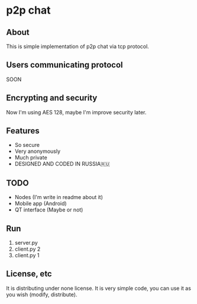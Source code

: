 # p2p chat
## About
This is simple implementation of p2p chat via tcp protocol.
## Users communicating protocol
SOON
## Encrypting and security
Now I'm using AES 128, maybe I'm improve security later.
## Features
- So secure
- Very anonymously
- Much private
- DESIGNED AND CODED IN RUSSIA🇷🇺
## TODO
- Nodes (I'm write in readme about it)
- Mobile app (Android)
- QT interface (Maybe or not)
## Run
1. server.py
2. client.py 2
3. client.py 1
## License, etc
It is distributing under none license. It is very simple code, you can use it as you wish (modify, distribute).
